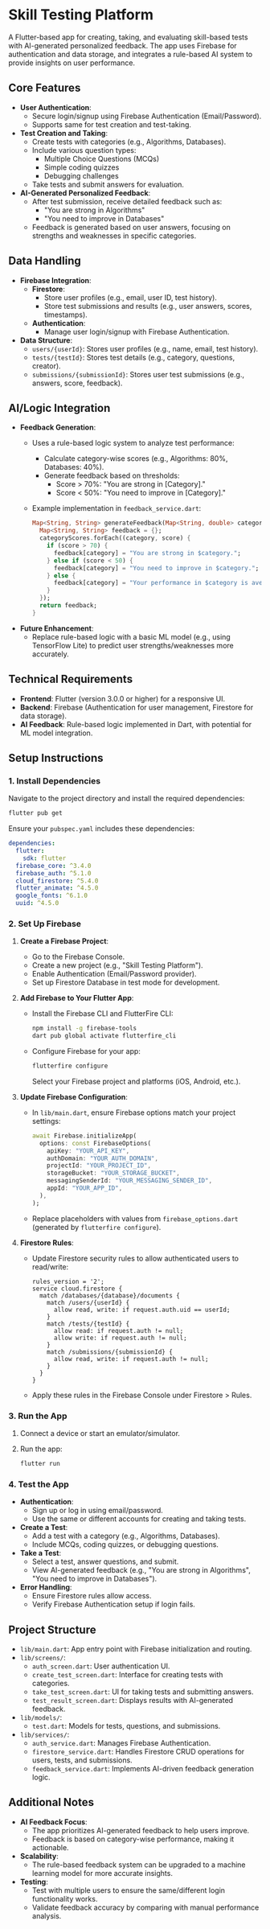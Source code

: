 # Skill Testing Platform

A Flutter-based app for creating, taking, and evaluating skill-based tests with AI-generated personalized feedback. The app uses Firebase for authentication and data storage, and integrates a rule-based AI system to provide insights on user performance.

## Core Features

- **User Authentication**:
  - Secure login/signup using Firebase Authentication (Email/Password).
  - Supports same for test creation and test-taking.
- **Test Creation and Taking**:
  - Create tests with categories (e.g., Algorithms, Databases).
  - Include various question types:
    - Multiple Choice Questions (MCQs)
    - Simple coding quizzes
    - Debugging challenges
  - Take tests and submit answers for evaluation.
- **AI-Generated Personalized Feedback**:
  - After test submission, receive detailed feedback such as:
    - "You are strong in Algorithms"
    - "You need to improve in Databases"
  - Feedback is generated based on user answers, focusing on strengths and weaknesses in specific categories.

## Data Handling

- **Firebase Integration**:
  - **Firestore**:
    - Store user profiles (e.g., email, user ID, test history).
    - Store test submissions and results (e.g., user answers, scores, timestamps).
  - **Authentication**:
    - Manage user login/signup with Firebase Authentication.
- **Data Structure**:
  - `users/{userId}`: Stores user profiles (e.g., name, email, test history).
  - `tests/{testId}`: Stores test details (e.g., category, questions, creator).
  - `submissions/{submissionId}`: Stores user test submissions (e.g., answers, score, feedback).

## AI/Logic Integration

- **Feedback Generation**:
  - Uses a rule-based logic system to analyze test performance:
    - Calculate category-wise scores (e.g., Algorithms: 80%, Databases: 40%).
    - Generate feedback based on thresholds:
      - Score &gt; 70%: "You are strong in \[Category\]."
      - Score &lt; 50%: "You need to improve in \[Category\]."
  - Example implementation in `feedback_service.dart`:

    ```dart
    Map<String, String> generateFeedback(Map<String, double> categoryScores) {
      Map<String, String> feedback = {};
      categoryScores.forEach((category, score) {
        if (score > 70) {
          feedback[category] = "You are strong in $category.";
        } else if (score < 50) {
          feedback[category] = "You need to improve in $category.";
        } else {
          feedback[category] = "Your performance in $category is average.";
        }
      });
      return feedback;
    }
    ```
- **Future Enhancement**:
  - Replace rule-based logic with a basic ML model (e.g., using TensorFlow Lite) to predict user strengths/weaknesses more accurately.

## Technical Requirements

- **Frontend**: Flutter (version 3.0.0 or higher) for a responsive UI.
- **Backend**: Firebase (Authentication for user management, Firestore for data storage).
- **AI Feedback**: Rule-based logic implemented in Dart, with potential for ML model integration.

## Setup Instructions

### 1. Install Dependencies

Navigate to the project directory and install the required dependencies:

```bash
flutter pub get
```

Ensure your `pubspec.yaml` includes these dependencies:

```yaml
dependencies:
  flutter:
    sdk: flutter
  firebase_core: ^3.4.0
  firebase_auth: ^5.1.0
  cloud_firestore: ^5.4.0
  flutter_animate: ^4.5.0
  google_fonts: ^6.1.0
  uuid: ^4.5.0
```

### 2. Set Up Firebase

1. **Create a Firebase Project**:

   - Go to the Firebase Console.
   - Create a new project (e.g., "Skill Testing Platform").
   - Enable Authentication (Email/Password provider).
   - Set up Firestore Database in test mode for development.

2. **Add Firebase to Your Flutter App**:

   - Install the Firebase CLI and FlutterFire CLI:

     ```bash
     npm install -g firebase-tools
     dart pub global activate flutterfire_cli
     ```
   - Configure Firebase for your app:

     ```bash
     flutterfire configure
     ```

     Select your Firebase project and platforms (iOS, Android, etc.).

3. **Update Firebase Configuration**:

   - In `lib/main.dart`, ensure Firebase options match your project settings:

     ```dart
     await Firebase.initializeApp(
       options: const FirebaseOptions(
         apiKey: "YOUR_API_KEY",
         authDomain: "YOUR_AUTH_DOMAIN",
         projectId: "YOUR_PROJECT_ID",
         storageBucket: "YOUR_STORAGE_BUCKET",
         messagingSenderId: "YOUR_MESSAGING_SENDER_ID",
         appId: "YOUR_APP_ID",
       ),
     );
     ```
   - Replace placeholders with values from `firebase_options.dart` (generated by `flutterfire configure`).

4. **Firestore Rules**:

   - Update Firestore security rules to allow authenticated users to read/write:

     ```plaintext
     rules_version = '2';
     service cloud.firestore {
       match /databases/{database}/documents {
         match /users/{userId} {
           allow read, write: if request.auth.uid == userId;
         }
         match /tests/{testId} {
           allow read: if request.auth != null;
           allow write: if request.auth != null;
         }
         match /submissions/{submissionId} {
           allow read, write: if request.auth != null;
         }
       }
     }
     ```
   - Apply these rules in the Firebase Console under Firestore &gt; Rules.

### 3. Run the App

1. Connect a device or start an emulator/simulator.
2. Run the app:

   ```bash
   flutter run
   ```

### 4. Test the App

- **Authentication**:
  - Sign up or log in using email/password.
  - Use the same or different accounts for creating and taking tests.
- **Create a Test**:
  - Add a test with a category (e.g., Algorithms, Databases).
  - Include MCQs, coding quizzes, or debugging questions.
- **Take a Test**:
  - Select a test, answer questions, and submit.
  - View AI-generated feedback (e.g., "You are strong in Algorithms", "You need to improve in Databases").
- **Error Handling**:
  - Ensure Firestore rules allow access.
  - Verify Firebase Authentication setup if login fails.

## Project Structure

- `lib/main.dart`: App entry point with Firebase initialization and routing.
- `lib/screens/`:
  - `auth_screen.dart`: User authentication UI.
  - `create_test_screen.dart`: Interface for creating tests with categories.
  - `take_test_screen.dart`: UI for taking tests and submitting answers.
  - `test_result_screen.dart`: Displays results with AI-generated feedback.
- `lib/models/`:
  - `test.dart`: Models for tests, questions, and submissions.
- `lib/services/`:
  - `auth_service.dart`: Manages Firebase Authentication.
  - `firestore_service.dart`: Handles Firestore CRUD operations for users, tests, and submissions.
  - `feedback_service.dart`: Implements AI-driven feedback generation logic.

## Additional Notes

- **AI Feedback Focus**:
  - The app prioritizes AI-generated feedback to help users improve.
  - Feedback is based on category-wise performance, making it actionable.
- **Scalability**:
  - The rule-based feedback system can be upgraded to a machine learning model for more accurate insights.
- **Testing**:
  - Test with multiple users to ensure the same/different login functionality works.
  - Validate feedback accuracy by comparing with manual performance analysis.